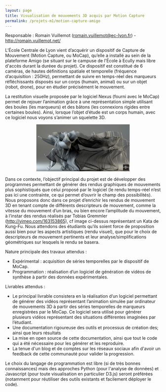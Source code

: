 ```yaml
---
layout: page
title: Visualisation de mouvements 3D acquis par Motion Capture
permalink: /projets-m1/motion-capture-amigo
---
```




Responsable : Romain Vuillemot (<a href="mailto:romain.vuillemot@ec-lyon.fr">romain.vuillemot@ec-lyon.fr</a>) - <a href="http://romain.vuillemot.net/">http://romain.vuillemot.net/</a>

L’École Centrale de Lyon vient d’acquérir un dispositif de Capture de Mouvement (Motion Capture, ou MoCap), qu’elle a installé au sein de la plateforme Amigo (se situant sur le campuse de l'École à Ecully mais libre d'accès durant la duréee du projet). Ce dispositif est constitué de 6 caméras, de hautes définitions spatiale et temporelle (fréquence d’acquisition : 250Hz), permettant de suivre en temps-réel des marqueurs réfléchissants disposés sur un corps (humain, animal) ou sur un objet (robot, drone), pour en étudier précisément le mouvement.

La restitution visuelle proposée par le logiciel Nexus (fourni avec le MoCap) permet de rejouer l’animation grâce à une représentation simple utilisant des boules (les marqueurs) et des bâtons (les connexions rigides entre certaines boules). Ainsi, lorsque l’objet d’étude est un corps humain, avec ce logiciel nous voyons s’animer un squelette 3D.

<p style="text-align: center">
	<img src="motion-capture.png" style="width: 60%;">
</p>

Dans ce contexte, l’objectif principal du projet est de développer des programmes permettant de générer des rendus graphiques de mouvements plus sophistiqués que celui proposé par le logiciel (le rendu temps-réel n’est pas ici une contrainte, ce qui permet d’ouvrir le champ des possibilités). Nous proposons donc dans ce projet d’enrichir les rendus de mouvement 3D en tenant compte de différents descripteurs de mouvement, comme la vitesse du mouvement d’un bras, ou bien encore l’amplitude du mouvement, à l’instar des rendus réalisés par Tobias Gremmler (<a href="https://vimeo.com/163153865">http://vimeo.com/163153865</a>), cf image ci-dessus représentant un Kata de Kung-Fu. Nous attendons des étudiants qu’ils soient force de proposition aussi bien pour les aspects artistiques (rendu visuel), que pour le choix de descripteurs de mouvement pertinents et leur analyse/simplifications géométriques sur lesquels le rendu se basera.

Nature principale des travaux attendus :

* Expérimental : acquisition de séries temporelles par le dispositif de MoCap.
* Programmation : réalisation d’un logiciel de génération de vidéos de synthèse à partir des données expérimentales.


Livrables attendus :

- Le principal livrable consistera en la réalisation d’un logiciel permettant de générer des vidéos représentant l’animation simulée par ordinateur de mouvements 3D à partir des séries temporelles de marqueurs enregistrées par le MoCap. Ce logiciel sera utilisé pour générer plusieurs vidéos représentant des situations différentes imaginées par l’étudiant.
- Une documentation rigoureuse des outils et processus de création des; ainsi que leurs résultats
- La mise en open source de cette documentation, ainsi que tout le code qui a été nécessaire pour les générer et les reproduire.
- La tenue d'un blog et de comptes sur les réseaux sociaux afin d'avoir un feedback de cette communauté pour valider la progression.

Le choix du langage de programmation est libre (si de très bonnes connaissances) mais des approches Python (pour l'analyse de données) et Javascript (pour toute visualisation en particulier D3.js) seront préférées (notamment pour réutiliser des outils existants et facilement déployer le code).
